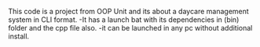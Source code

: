 This code is a project from OOP Unit and its about a daycare management system in CLI format. 
  -It has a launch bat with its dependencies in (bin) folder and the cpp file also.
  -it can be launched in any pc without additional install.
